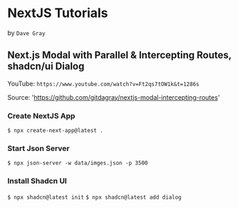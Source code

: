 # NextJS Tutorials
by `Dave Gray`

## Next.js Modal with Parallel & Intercepting Routes, shadcn/ui Dialog

YouTube: `https://www.youtube.com/watch?v=Ft2qs7tOW1k&t=1286s`

Source: 'https://github.com/gitdagray/nextjs-modal-intercepting-routes'

### Create NextJS App

`$ npx create-next-app@latest .`

### Start Json Server

`$ npx json-server -w data/imges.json -p 3500`

### Install Shadcn UI

`$ npx shadcn@latest init`
`$ npx shadcn@latest add dialog`